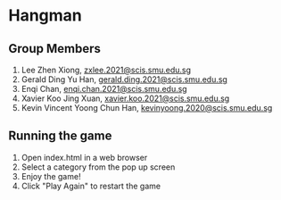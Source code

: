 # Hangman
## **Group Members**
1. Lee Zhen Xiong, zxlee.2021@scis.smu.edu.sg
2. Gerald Ding Yu Han, gerald.ding.2021@scis.smu.edu.sg
3. Enqi Chan, enqi.chan.2021@scis.smu.edu.sg
4. Xavier Koo Jing Xuan, xavier.koo.2021@scis.smu.edu.sg
5. Kevin Vincent Yoong Chun Han, kevinyoong.2020@scis.smu.edu.sg

## Running the game
1. Open index.html in a web browser
2. Select a category from the pop up screen
3. Enjoy the game!
4. Click "Play Again" to restart the game
